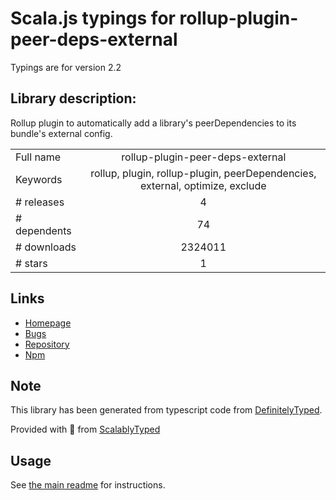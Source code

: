 
# Scala.js typings for rollup-plugin-peer-deps-external

Typings are for version 2.2

## Library description:
Rollup plugin to automatically add a library's peerDependencies to its bundle's external config.

|                    |                 |
| ------------------ | :-------------: |
| Full name          | rollup-plugin-peer-deps-external |
| Keywords           | rollup, plugin, rollup-plugin, peerDependencies, external, optimize, exclude |
| # releases         | 4 |
| # dependents       | 74 |
| # downloads        | 2324011 |
| # stars            | 1 |

## Links
- [Homepage](https://github.com/pmowrer/rollup-plugin-peer-deps-external#readme)
- [Bugs](https://github.com/pmowrer/rollup-plugin-peer-deps-external/issues)
- [Repository](https://github.com/pmowrer/rollup-plugin-peer-deps-external)
- [Npm](https://www.npmjs.com/package/rollup-plugin-peer-deps-external)
    


## Note
This library has been generated from typescript code from [DefinitelyTyped](https://definitelytyped.org).

Provided with :purple_heart: from [ScalablyTyped](https://github.com/oyvindberg/ScalablyTyped)

## Usage
See [the main readme](../../readme.md) for instructions.


